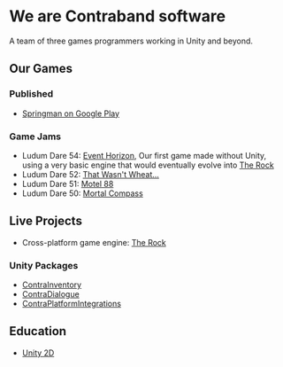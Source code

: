 # We are Contraband software

A team of three games programmers working in Unity and beyond.

## Our Games

### Published

- [Springman on Google Play](https://play.google.com/store/apps/details?id=software.contraband.springman)

### Game Jams

- Ludum Dare 54: [Event Horizon](https://github.com/Contraband-Software/LD54), Our first game made without Unity, using a very basic engine that would eventually evolve into [The Rock](https://github.com/Contraband-Software/Rock)
- Ludum Dare 52: [That Wasn't Wheat...](https://github.com/Contraband-Software/LD52)
- Ludum Dare 51: [Motel 88](https://github.com/Contraband-Software/LudumDare51)
- Ludum Dare 50: [Mortal Compass](https://github.com/Contraband-Software/MortalCompass-LD50Source)

## Live Projects

- Cross-platform game engine: [The Rock](https://github.com/Contraband-Software/Rock)

### Unity Packages

- [ContraInventory](https://github.com/Contraband-Software/ContraInventory)
- [ContraDialogue](https://github.com/Contraband-Software/ContraDialogue)
- [ContraPlatformIntegrations](https://github.com/Contraband-Software/ContraPlatformIntegrations)

## Education

- [Unity 2D](https://github.com/Contraband-Software/Unity2D-Tutorial)
